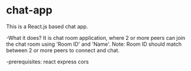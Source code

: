 # chat-app
This is a React.js based chat app.

-What it does?
  It is chat room application, where 2 or more peers can join the chat room using 'Room ID' and 'Name'.
  Note: Room ID should match between 2 or more peers to connect and chat.

-prerequisites:
  react
  express
  cors
